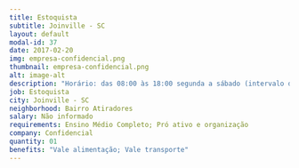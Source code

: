 ```yaml
---
title: Estoquista
subtitle: Joinville - SC
layout: default
modal-id: 37
date: 2017-02-20
img: empresa-confidencial.png
thumbnail: empresa-confidencial.png
alt: image-alt
description: "Horário: das 08:00 às 18:00 segunda a sábado (intervalo de duas horas)"
job: Estoquista
city: Joinville - SC
neighborhood: Bairro Atiradores
salary: Não informado
requirements: Ensino Médio Completo; Pró ativo e organização
company: Confidencial
quantity: 01
benefits: "Vale alimentação; Vale transporte"
---
```

